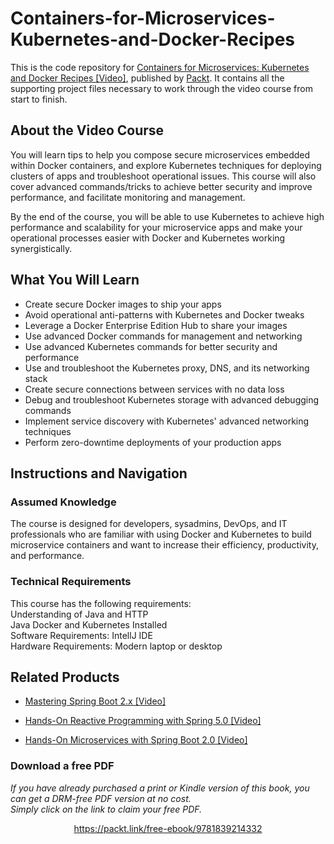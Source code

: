 # Containers-for-Microservices-Kubernetes-and-Docker-Recipes
This is the code repository for [Containers for Microservices: Kubernetes and Docker Recipes [Video]](https://www.packtpub.com/web-development/containers-for-microservices-kubernetes-and-docker-recipes-video), published by [Packt](https://www.packtpub.com/?utm_source=github). It contains all the supporting project files necessary to work through the video course from start to finish.

 

## About the Video Course
You will learn tips to help you compose secure microservices embedded within Docker containers, and explore Kubernetes techniques for deploying clusters of apps and troubleshoot operational issues. This course will also cover advanced commands/tricks to achieve better security and improve performance, and facilitate monitoring and management.

By the end of the course, you will be able to use Kubernetes to achieve high performance and scalability for your microservice apps and make your operational processes easier with Docker and Kubernetes working synergistically.
 

<H2>What You Will Learn</H2>
<DIV class=book-info-will-learn-text>
<UL>
<LI>Create secure Docker images to ship your apps
<LI>Avoid operational anti-patterns with Kubernetes and Docker tweaks
<LI>Leverage a Docker Enterprise Edition Hub to share your images
<LI>Use advanced Docker commands for management and networking
<LI>Use advanced Kubernetes commands for better security and performance
<LI>Use and troubleshoot the Kubernetes proxy, DNS, and its networking stack
<LI>Create secure connections between services with no data loss
<LI>Debug and troubleshoot Kubernetes storage with advanced debugging commands
<LI>Implement service discovery with Kubernetes' advanced networking techniques
<LI>Perform zero-downtime deployments of your production apps
</LI></UL></DIV>

## Instructions and Navigation
### Assumed Knowledge
The course is designed for developers, sysadmins, DevOps, and IT professionals who are familiar with using Docker and Kubernetes to build microservice containers and want to increase their efficiency, productivity, and performance.

### Technical Requirements
This course has the following requirements:<br/>
Understanding of Java and HTTP <br/>
Java Docker and Kubernetes Installed </br>
Software Requirements: IntellJ IDE <br/>
Hardware Requirements: Modern laptop or desktop <br/> 

 

## Related Products
* [Mastering Spring Boot 2.x [Video]](https://www.packtpub.com/programming/mastering-spring-boot-2-x-video)

 

* [Hands-On Reactive Programming with Spring 5.0 [Video]](https://www.packtpub.com/programming/hands-on-reactive-programming-with-spring-5-0-video)

 

* [Hands-On Microservices with Spring Boot 2.0 [Video]](https://www.packtpub.com/application-development/hands-microservices-spring-boot-20-video)
### Download a free PDF

 <i>If you have already purchased a print or Kindle version of this book, you can get a DRM-free PDF version at no cost.<br>Simply click on the link to claim your free PDF.</i>
<p align="center"> <a href="https://packt.link/free-ebook/9781839214332">https://packt.link/free-ebook/9781839214332 </a> </p>